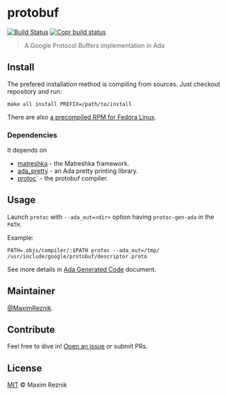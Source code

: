 # protobuf

[![Build Status](https://github.com/reznikmm/protobuf/workflows/Build/badge.svg)](https://github.com/reznikmm/protobuf/actions)
[![Copr build status](https://copr.fedorainfracloud.org/coprs/reznik/ada/package/ada-protobuf/status_image/last_build.png)](https://copr.fedorainfracloud.org/coprs/reznik/ada)

> A Google Protocol Buffers implementation in Ada

## Install

The prefered installation method is compiling from sources. Just checkout repository and run:
```
make all install PREFIX=/path/to/install
```

There are also [a precompiled RPM for Fedora Linux](https://bintray.com/reznikmm/matreshka/protobuf/).

### Dependencies
It depends on
* [matreshka](https://forge.ada-ru.org/matreshka) - the Matreshka framework.
* [ada_pretty](https://github.com/reznikmm/ada-pretty) - an Ada pretty printing library.
* [protoc](https://github.com/protocolbuffers/protobuf)` - the protobuf compiler.

## Usage
Launch `protoc` with `--ada_out=<dir>` option having `protoc-gen-ada` in
the `PATH`.

Example:

```
PATH=.objs/compiler/:$PATH protoc --ada_out=/tmp/ /usr/include/google/protobuf/descriptor.proto
```

See more details in [Ada Generated Code](docs/generated_code.md) document.

## Maintainer

[@MaximReznik](https://github.com/reznikmm).

## Contribute

Feel free to dive in!
[Open an issue](https://github.com/reznikmm/protobuf/issues/new)
or submit PRs.

## License

[MIT](LICENSE) © Maxim Reznik

